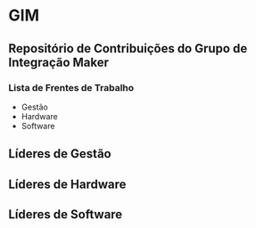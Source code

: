 # GIM
## Repositório de Contribuições do Grupo de Integração Maker 

### Lista de Frentes de Trabalho

* Gestão 
* Hardware
* Software

## Líderes de Gestão

## Líderes de Hardware

## Líderes de Software

